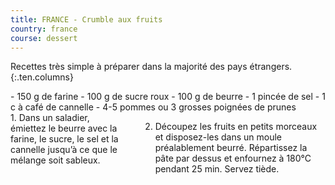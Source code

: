 ```yaml
---
title: FRANCE - Crumble aux fruits
country: france
course: dessert
---
```


Recettes très simple à préparer dans la majorité des pays étrangers.
{:.ten.columns}

<!--fin extrait-->


<div class="four columns" markdown="1">
- 150 g de farine
- 100 g de sucre roux
- 100 g de beurre
- 1 pincée de sel
- 1 c à café de cannelle
- 4-5 pommes ou 3 grosses poignées de prunes
</div>

<div class="ten columns" markdown="1">
1. Dans un saladier, émiettez le beurre avec la farine, le sucre, le sel et la cannelle jusqu’à ce que le mélange soit sableux.

2. Découpez les fruits en petits morceaux et disposez-les dans un moule préalablement beurré. Répartissez la pâte par dessus et enfournez à 180°C pendant 25 min. Servez tiède.
 </div>
